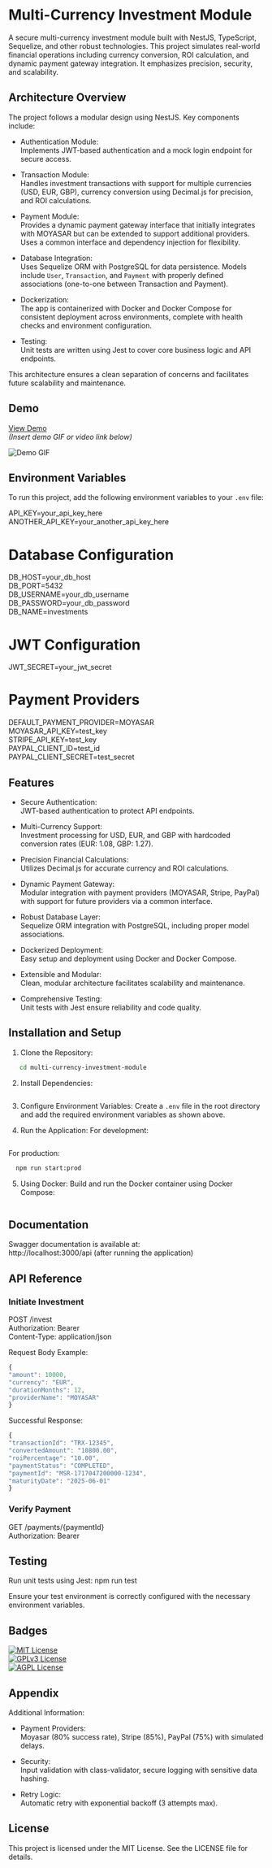 # Multi-Currency Investment Module

A secure multi-currency investment module built with NestJS, TypeScript, Sequelize, and other robust technologies. This project simulates real-world financial operations including currency conversion, ROI calculation, and dynamic payment gateway integration. It emphasizes precision, security, and scalability.

## Architecture Overview

The project follows a modular design using NestJS. Key components include:

- Authentication Module:  
  Implements JWT-based authentication and a mock login endpoint for secure access.

- Transaction Module:  
  Handles investment transactions with support for multiple currencies (USD, EUR, GBP), currency conversion using Decimal.js for precision, and ROI calculations.

- Payment Module:  
  Provides a dynamic payment gateway interface that initially integrates with MOYASAR but can be extended to support additional providers. Uses a common interface and dependency injection for flexibility.

- Database Integration:  
  Uses Sequelize ORM with PostgreSQL for data persistence. Models include `User`, `Transaction`, and `Payment` with properly defined associations (one-to-one between Transaction and Payment).

- Dockerization:  
  The app is containerized with Docker and Docker Compose for consistent deployment across environments, complete with health checks and environment configuration.

- Testing:  
  Unit tests are written using Jest to cover core business logic and API endpoints.

This architecture ensures a clean separation of concerns and facilitates future scalability and maintenance.

## Demo

[View Demo](https://demo.example.com)  
_(Insert demo GIF or video link below)_

![Demo GIF](https://example.com/path-to-demo.gif)

## Environment Variables

To run this project, add the following environment variables to your `.env` file:

API_KEY=your_api_key_here  
ANOTHER_API_KEY=your_another_api_key_here

# Database Configuration

DB_HOST=your_db_host  
DB_PORT=5432  
DB_USERNAME=your_db_username  
DB_PASSWORD=your_db_password  
DB_NAME=investments

# JWT Configuration

JWT_SECRET=your_jwt_secret

# Payment Providers

DEFAULT_PAYMENT_PROVIDER=MOYASAR  
MOYASAR_API_KEY=test_key  
STRIPE_API_KEY=test_key  
PAYPAL_CLIENT_ID=test_id  
PAYPAL_CLIENT_SECRET=test_secret

## Features

- Secure Authentication:  
  JWT-based authentication to protect API endpoints.

- Multi-Currency Support:  
  Investment processing for USD, EUR, and GBP with hardcoded conversion rates (EUR: 1.08, GBP: 1.27).

- Precision Financial Calculations:  
  Utilizes Decimal.js for accurate currency and ROI calculations.

- Dynamic Payment Gateway:  
  Modular integration with payment providers (MOYASAR, Stripe, PayPal) with support for future providers via a common interface.

- Robust Database Layer:  
  Sequelize ORM integration with PostgreSQL, including proper model associations.

- Dockerized Deployment:  
  Easy setup and deployment using Docker and Docker Compose.

- Extensible and Modular:  
  Clean, modular architecture facilitates scalability and maintenance.

- Comprehensive Testing:  
  Unit tests with Jest ensure reliability and code quality.

## Installation and Setup

1. Clone the Repository:
```bash   git clone https://github.com/yourusername/multi-currency-investment-module.git  
   cd multi-currency-investment-module
```
2. Install Dependencies:
```bash   npm install
```
3. Configure Environment Variables:
   Create a `.env` file in the root directory and add the required environment variables as shown above.

4. Run the Application:
   For development:
  ```bash npm run start:dev  
  ```
   For production:
 ```bash  npm run build  
   npm run start:prod
   ```

5. Using Docker:
   Build and run the Docker container using Docker Compose:
  ```bash docker-compose up --build
  ```

## Documentation

Swagger documentation is available at:  
http://localhost:3000/api (after running the application)

## API Reference

### Initiate Investment

POST /invest  
Authorization: Bearer <token>  
Content-Type: application/json

Request Body Example:
```javascript
{
"amount": 10000,
"currency": "EUR",
"durationMonths": 12,
"providerName": "MOYASAR"
}
```
Successful Response:
```javascript
{
"transactionId": "TRX-12345",
"convertedAmount": "10800.00",
"roiPercentage": "10.00",
"paymentStatus": "COMPLETED",
"paymentId": "MSR-1717047200000-1234",
"maturityDate": "2025-06-01"
}
```
### Verify Payment

GET /payments/{paymentId}  
Authorization: Bearer <token>

## Testing

Run unit tests using Jest:
npm run test

Ensure your test environment is correctly configured with the necessary environment variables.

## Badges

[![MIT License](https://img.shields.io/badge/License-MIT-green.svg)](https://choosealicense.com/licenses/mit/)  
[![GPLv3 License](https://img.shields.io/badge/License-GPL%20v3-yellow.svg)](https://opensource.org/licenses/)  
[![AGPL License](https://img.shields.io/badge/license-AGPL-blue.svg)](http://www.gnu.org/licenses/agpl-3.0)

## Appendix

Additional Information:

- Payment Providers:  
  Moyasar (80% success rate), Stripe (85%), PayPal (75%) with simulated delays.

- Security:  
  Input validation with class-validator, secure logging with sensitive data hashing.

- Retry Logic:  
  Automatic retry with exponential backoff (3 attempts max).

## License

This project is licensed under the MIT License. See the LICENSE file for details.
